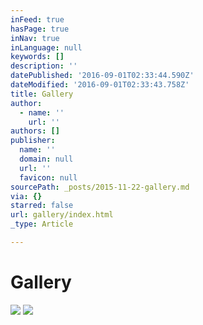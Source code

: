 ```yaml
---
inFeed: true
hasPage: true
inNav: true
inLanguage: null
keywords: []
description: ''
datePublished: '2016-09-01T02:33:44.590Z'
dateModified: '2016-09-01T02:33:43.758Z'
title: Gallery
author:
  - name: ''
    url: ''
authors: []
publisher:
  name: ''
  domain: null
  url: ''
  favicon: null
sourcePath: _posts/2015-11-22-gallery.md
via: {}
starred: false
url: gallery/index.html
_type: Article

---
```

# Gallery
![](https://the-grid-user-content.s3-us-west-2.amazonaws.com/7f09c5f3-b1ba-4507-8fd7-15def20ea56d.jpg)
![](https://the-grid-user-content.s3-us-west-2.amazonaws.com/b0319051-00d8-49c0-911e-633841436c7a.jpg)